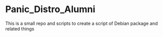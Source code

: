 # Panic_Distro_Alumni
This is a small repo and scripts to create a script of Debian package and related things
